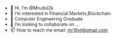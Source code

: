 - 👋 Hi, I’m @Mrudul2k
- 👀 I’m interested in Financial Markets,Blockchain
- 🌱 Computer Engineering Graduate
- 💞️ I’m looking to collaborate on ...
- 📫 How to reach me email: mr18yt@gmail.com

<!---
Mrudul2k/Mrudul2k is a ✨ special ✨ repository because its `README.md` (this file) appears on your GitHub profile.
You can click the Preview link to take a look at your changes.
--->

